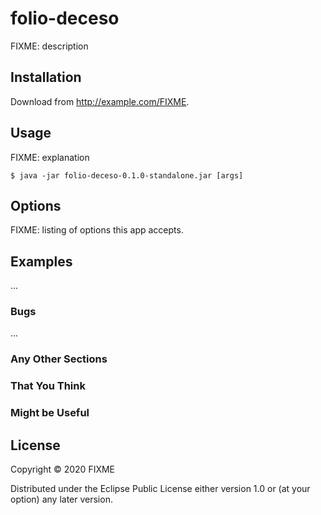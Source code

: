 # folio-deceso

FIXME: description

## Installation

Download from http://example.com/FIXME.

## Usage

FIXME: explanation

    $ java -jar folio-deceso-0.1.0-standalone.jar [args]

## Options

FIXME: listing of options this app accepts.

## Examples

...

### Bugs

...

### Any Other Sections
### That You Think
### Might be Useful

## License

Copyright © 2020 FIXME

Distributed under the Eclipse Public License either version 1.0 or (at
your option) any later version.
